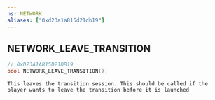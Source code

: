 ```yaml
---
ns: NETWORK
aliases: ["0xd23a1a815d21db19"]
---
```

## NETWORK_LEAVE_TRANSITION

```c
// 0xD23A1A815D21DB19
bool NETWORK_LEAVE_TRANSITION();
```

```
This leaves the transition session. This should be called if the player wants to leave the transition before it is launched
```
